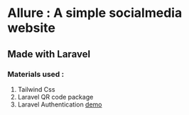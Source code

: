 # Allure : A simple socialmedia website 
## Made with Laravel 
### Materials used :
1. Tailwind Css 
2. Laravel QR code package 
3. Laravel Authentication 
[demo](http://allureash.herokuapp.com/)
